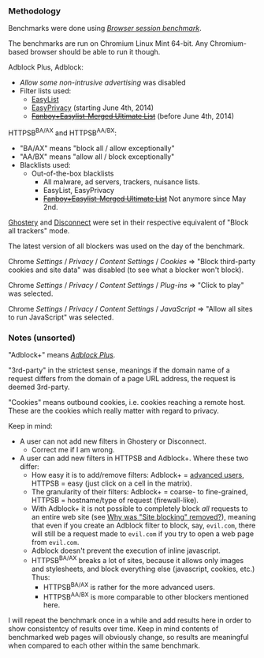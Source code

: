 ### Methodology

Benchmarks were done using [*Browser session benchmark*](https://github.com/gorhill/sessbench).

The benchmarks are run on Chromium Linux Mint 64-bit. Any Chromium-based browser should be able to run it though.

Adblock Plus, Adblock:
- _Allow some non-intrusive advertising_ was disabled
- Filter lists used:
    * [EasyList](https://easylist-downloads.adblockplus.org/easylist.txt)
    * [EasyPrivacy](https://easylist-downloads.adblockplus.org/easyprivacy.txt) (starting June 4th, 2014)
    * ~~[Fanboy+Easylist-Merged Ultimate List](http://www.fanboy.co.nz/filters.html)~~ (before June 4th, 2014)

HTTPSB<sup>BA/AX</sup> and HTTPSB<sup>AA/BX</sup>:
- "BA/AX" means "block all / allow exceptionally"
- "AA/BX" means "allow all / block exceptionally"
- Blacklists used:
    * Out-of-the-box blacklists
        - All malware, ad servers, trackers, nuisance lists.
        - EasyList, EasyPrivacy
        - ~~[Fanboy+Easylist-Merged Ultimate List](http://www.fanboy.co.nz/filters.html)~~ Not anymore since May 2nd.

[Ghostery](http://www.ghostery.com/) and [Disconnect](https://disconnect.me/) were set in their respective equivalent of "Block all trackers" mode.

The latest version of all blockers was used on the day of the benchmark.

Chrome *Settings* / *Privacy* / *Content Settings* / *Cookies* => "Block third-party cookies and site data" was disabled (to see what a blocker won't block).

Chrome *Settings* / *Privacy* / *Content Settings* / *Plug-ins* => "Click to play" was selected.

Chrome *Settings* / *Privacy* / *Content Settings* / *JavaScript* => "Allow all sites to run JavaScript" was selected.

### Notes (unsorted)

"Adblock+" means [*Adblock Plus*](https://adblockplus.org/).

"3rd-party" in the strictest sense, meanings if the domain name of a request differs from the domain of a page URL address, the request is deemed 3rd-party.

"Cookies" means outbound cookies, i.e. cookies reaching a remote host. These are the cookies which really matter with regard to privacy.

Keep in mind:
- A user can not add new filters in Ghostery or Disconnect.
    * Correct me if I am wrong.
- A user can add new filters in HTTPSB and Adblock+. Where these two differ:
    * How easy it is to add/remove filters: Adblock+ = [advanced users](https://adblockplus.org/en/filters), HTTPSB = easy (just click on a cell in the matrix).
    * The granularity of their filters: Adblock+ = coarse- to fine-grained, HTTPSB = hostname/type of request (firewall-like).
    * With Adblock+ it is not possible to completely block *all* requests to an entire web site (see [Why was "Site blocking" removed?](https://web.archive.org/web/20111206122411/https://adblockplus.org/en/faq_features#siteblock)), meaning that even if you create an Adblock filter to block, say, `evil.com`, there will still be a request made to `evil.com` if you try to open a web page from `evil.com`.
    * Adblock doesn't prevent the execution of inline javascript.
    * HTTPSB<sup>BA/AX</sup> breaks a lot of sites, because it allows only images and stylesheets, and block everything else (javascript, cookies, etc.) Thus:
        -  HTTPSB<sup>BA/AX</sup> is rather for the more advanced users.
        -  HTTPSB<sup>AA/BX</sup> is more comparable to other blockers mentioned here.

I will repeat the benchmark once in a while and add results here in order to show consistentcy of results over time. Keep in mind contents of benchmarked web pages will obviously change, so results are meaningful when compared to each other within the same benchmark.
